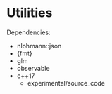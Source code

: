 # Utilities

Dependencies:
* nlohmann::json
* {fmt}
* glm
* observable
* c++17
  * experimental/source_code
